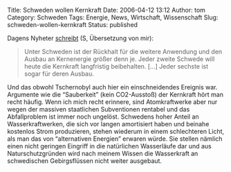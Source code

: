 Title: Schweden wollen Kernkraft
Date: 2006-04-12 13:12
Author: tom
Category: Schweden
Tags: Energie, News, Wirtschaft, Wissenschaft
Slug: schweden-wollen-kernkraft
Status: published

Dagens Nyheter
[schreibt](http://www.dn.se/DNet/jsp/polopoly.jsp?d=147&a=536729&rss=1400)
(S, Übersetzung von mir):

> Unter Schweden ist der Rückhalt für die weitere Anwendung und den
> Ausbau an Kernenergie größer denn je. Jeder zweite Schwede will heute
> die Kernkraft langfristig beibehalten. [...] Jeder sechste ist sogar
> für deren Ausbau.

Und das obwohl Tschernobyl auch hier ein einschneidendes Ereignis war.
Argumente wie die “Sauberkeit” (kein CO2-Ausstoß) der Kernkraft hört man
recht häufig. Wenn ich mich recht erinnere, sind Atomkraftwerke aber nur
wegen der massiven staatlichen Subventionen rentabel und das
Abfallproblem ist immer noch ungelöst. Schwedens hoher Anteil an
Wasserkraftwerken, die sich vor langen amortisiert haben und beinahe
kostenlos Strom produzieren, stehen wiederum in einem schlechteren
Licht, als man das von “alternativen Energien” erwaren würde. Sie
stellen nämlich einen nicht geringen Eingriff in die natürlichen
Wasserläufe dar und aus Naturschutzgründen wird nach meinem Wissen die
Wasserkraft an schwedischen Gebirgsflüssen nicht weiter ausgebaut.

